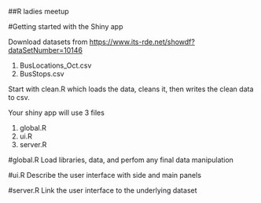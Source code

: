 ##R ladies meetup

#Getting started with the Shiny app

Download datasets from https://www.its-rde.net/showdf?dataSetNumber=10146

1. BusLocations_Oct.csv
2. BusStops.csv

Start with clean.R which loads the data, cleans it, then writes the clean data to csv.

Your shiny app will use 3 files

1. global.R
2. ui.R
3. server.R

#global.R
Load libraries, data, and perfom any final data manipulation

#ui.R
Describe the user interface with side and main panels

#server.R
Link the user interface to the underlying dataset


